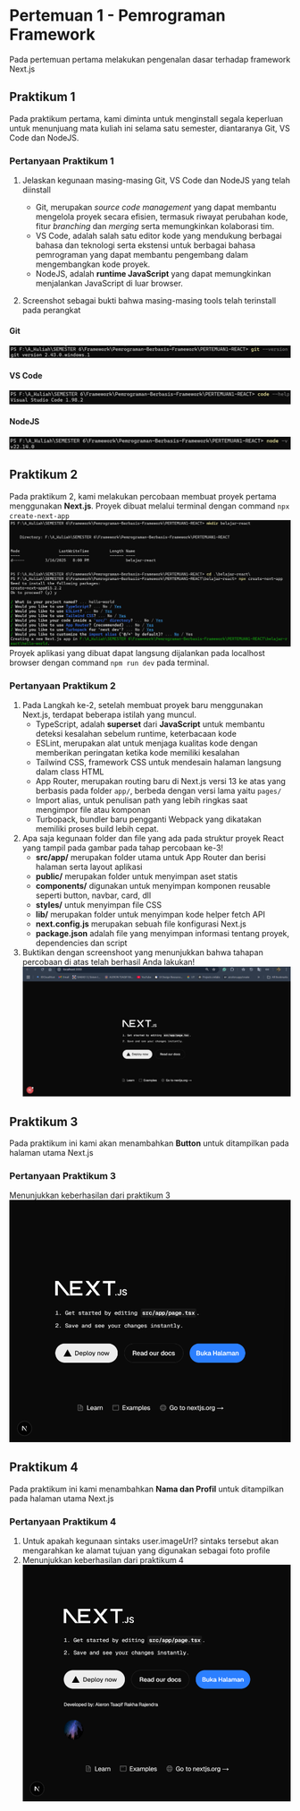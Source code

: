 # Pertemuan 1 - Pemrograman Framework

Pada pertemuan pertama melakukan pengenalan dasar terhadap framework Next.js

## Praktikum 1

Pada praktikum pertama, kami diminta untuk menginstall segala keperluan untuk menunjuang mata kuliah ini selama satu semester, diantaranya Git, VS Code dan NodeJS.

### Pertanyaan Praktikum 1

1. Jelaskan kegunaan masing-masing Git, VS Code dan NodeJS yang telah diinstall

   - Git, merupakan _source code management_ yang dapat membantu mengelola proyek secara efisien, termasuk riwayat perubahan kode, fitur _branching_ dan _merging_ serta memungkinkan kolaborasi tim.
   - VS Code, adalah salah satu editor kode yang mendukung berbagai bahasa dan teknologi serta ekstensi untuk berbagai bahasa pemrograman yang dapat membantu pengembang dalam mengembangkan kode proyek.
   - NodeJS, adalah **runtime JavaScript** yang dapat memungkinkan menjalankan JavaScript di luar browser.

2. Screenshot sebagai bukti bahwa masing-masing tools telah terinstall pada perangkat

#### Git

![Alt Text](Images/git.png)

#### VS Code

![Alt Text](Images/vscode.png)

#### NodeJS

![Alt Text](Images/nodeJS.png)

## Praktikum 2

Pada praktikum 2, kami melakukan percobaan membuat proyek pertama menggunakan **Next.js**. Proyek dibuat melalui terminal dengan command `npx create-next-app`
![Alt Text](Images/npx%20create-next-app.png)
Proyek aplikasi yang dibuat dapat langsung dijalankan pada localhost browser dengan command `npm run dev` pada terminal.

### Pertanyaan Praktikum 2

1. Pada Langkah ke-2, setelah membuat proyek baru menggunakan Next.js, terdapat beberapa
   istilah yang muncul.
   - TypeScript, adalah **superset** dari **JavaScript** untuk membantu deteksi kesalahan sebelum runtime, keterbacaan kode
   - ESLint, merupakan alat untuk menjaga kualitas kode dengan memberikan peringatan ketika kode memiliki kesalahan
   - Tailwind CSS, framework CSS untuk mendesain halaman langsung dalam class HTML
   - App Router, merupakan routing baru di Next.js versi 13 ke atas yang berbasis pada folder `app/`, berbeda dengan versi lama yaitu `pages/`
   - Import alias, untuk penulisan path yang lebih ringkas saat mengimpor file atau komponan
   - Turbopack, bundler baru pengganti Webpack yang dikatakan memiliki proses build lebih cepat.
2. Apa saja kegunaan folder dan file yang ada pada struktur proyek React yang tampil pada
   gambar pada tahap percobaan ke-3!
   - **src/app/** merupakan folder utama untuk App Router dan berisi halaman serta layout aplikasi
   - **public/** merupakan folder untuk menyimpan aset statis
   - **components/** digunakan untuk menyimpan komponen reusable seperti button, navbar, card, dll
   - **styles/** untuk menyimpan file CSS
   - **lib/** merupakan folder untuk menyimpan kode helper fetch API
   - **next.config.js** merupakan sebuah file konfigurasi Next.js
   - **package.json** adalah file yang menyimpan informasi tentang proyek, dependencies dan script
3. Buktikan dengan screenshoot yang menunjukkan bahwa tahapan percobaan di atas telah
   berhasil Anda lakukan!
   ![Alt Text](Images/next_js.png)

## Praktikum 3

Pada praktikum ini kami akan menambahkan **Button** untuk ditampilkan pada halaman utama Next.js

### Pertanyaan Praktikum 3

Menunjukkan keberhasilan dari praktikum 3
![Alt Text](Images/MyButton.png)

## Praktikum 4

Pada praktikum ini kami menambahkan **Nama dan Profil** untuk ditampilkan pada halaman utama Next.js

### Pertanyaan Praktikum 4

1. Untuk apakah kegunaan sintaks user.imageUrl?
   sintaks tersebut akan mengarahkan ke alamat tujuan yang digunakan sebagai foto profile
2. Menunjukkan keberhasilan dari praktikum 4
   ![Alt Text](Images/next_js2.png)
